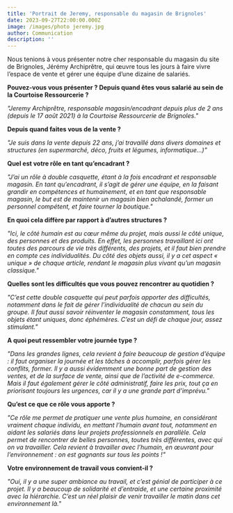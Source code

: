 ```yaml
---
title: 'Portrait de Jeremy, responsable du magasin de Brignoles'
date: 2023-09-27T22:00:00.000Z
image: /images/photo jeremy.jpg
author: Communication
description: ''
---
```


Nous tenions à vous présenter notre cher responsable du magasin du site de Brignoles, Jérémy Archiprêtre, qui œuvre tous les jours à faire vivre l’espace de vente et gérer une équipe d’une dizaine de salariés.

**Pouvez-vous vous présenter ? Depuis quand êtes vous salarié au sein de la Courtoise Ressourcerie ?**

*"Jeremy Archiprêtre, responsable magasin/encadrant depuis plus de 2 ans (depuis le 17 août 2021) à la Courtoise Ressourcerie de Brignoles."*

**Depuis quand faites vous de la vente ?**

*"Je suis dans la vente depuis 22 ans, j’ai travaillé dans divers domaines et structures (en supermarché, déco, fruits et légumes, informatique…)"*

**Quel est votre rôle en tant qu’encadrant ?**

*"J’ai un rôle à double casquette, étant à la fois encadrant et responsable magasin. En tant qu’encadrant, il s’agit de gérer une équipe, en la faisant grandir en compétences et humainement, et en tant que responsable magasin, le but est de maintenir un magasin bien achalandé, former un personnel compétent, et faire tourner la boutique."*

**En quoi cela diffère par rapport à d’autres structures ?**

*"Ici, le côté humain est au cœur même du projet, mais aussi le côté unique, des personnes et des produits. En effet, les personnes travaillant ici ont toutes des parcours de vie très différents, des projets, et il faut bien prendre en compte ces individualités. Du côté des objets aussi, il y a cet aspect « unique » de chaque article, rendant le magasin plus vivant qu’un magasin classique."*

**Quelles sont les difficultés que vous pouvez rencontrer au quotidien ?**

*"C’est cette double casquette qui peut parfois apporter des difficultés, notamment dans le fait de gérer l’individualité de chacun au sein du groupe. Il faut aussi savoir réinventer le magasin constamment, tous les objets étant uniques, donc éphémères. C’est un défi de chaque jour, assez stimulant."*

**A quoi peut ressembler votre journée type ?**

*"Dans les grandes lignes, cela revient à faire beaucoup de gestion d’équipe : il faut organiser la journée et les tâches à
accomplir, parfois gérer les conflits, former. Il y a aussi évidemment une bonne part de gestion des ventes, et de la surface de vente, ainsi que de l’activité de e-commerce. Mais il faut également gérer le côté administratif, faire les prix, tout ça en priorisant toujours les urgences, car il y a une grande part d’imprévu."*

**Qu’est ce que ce rôle vous apporte ?**

*"Ce rôle me permet de pratiquer une vente plus humaine, en considérant vraiment chaque individu, en mettant l’humain avant tout, notamment en aidant les salariés dans leur projets professionnels en parallèle. Cela permet de rencontrer de belles personnes, toutes très différentes, avec qui on va travailler. Cela revient à travailler avec l’humain, en œuvrant pour
l’environnement : on est gagnants sur tous les points !"*

**Votre environnement de travail vous convient-il ?**

*"Oui, il y a une super ambiance au travail, et c’est génial de participer à ce projet. Il y a beaucoup de solidarité et d’entraide, et une certaine proximité avec la hiérarchie. C’est un réel plaisir de venir travailler le matin dans cet environnement là."*
